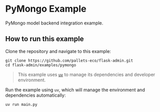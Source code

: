 # PyMongo Example

PyMongo model backend integration example.

## How to run this example

Clone the repository and navigate to this example:

```shell
git clone https://github.com/pallets-eco/flask-admin.git
cd flask-admin/examples/pymongo
```

> This example uses [`uv`](https://docs.astral.sh/uv/) to manage its dependencies and developer environment.

Run the example using `uv`, which will manage the environment and dependencies automatically:

```shell
uv run main.py
```
